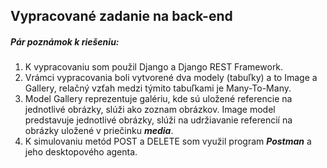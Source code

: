 ## Vypracované zadanie na back-end
##### Pár poznámok k riešeniu:
  1. K vypracovaniu som použil Django a Django REST Framework.
  2. Vrámci vypracovania boli vytvorené dva modely (tabuľky) a to Image a Gallery, relačný vzťah medzi týmito tabuľkami je
     Many-To-Many.
  3. Model Gallery reprezentuje galériu, kde sú uložené referencie na jednotlivé obrázky, slúži ako zoznam obrázkov. Image model          predstavuje jednotlivé obrázky, slúži na udržiavanie referencií na obrázky uložené v priečinku ***media***.
  3. K simulovaniu metód POST a DELETE som využil program ***Postman*** a jeho desktopového agenta.   
 
